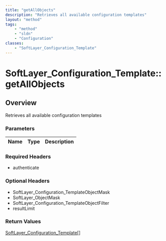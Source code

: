```yaml
---
title: "getAllObjects"
description: "Retrieves all available configuration templates"
layout: "method"
tags:
    - "method"
    - "sldn"
    - "Configuration"
classes:
    - "SoftLayer_Configuration_Template"
---
```

# SoftLayer_Configuration_Template::getAllObjects
## Overview 
Retrieves all available configuration templates 

### Parameters 
|Name | Type | Description |
| --- | --- | --- |


### Required Headers
* authenticate

### Optional Headers
* SoftLayer_Configuration_TemplateObjectMask
* SoftLayer_ObjectMask
* SoftLayer_Configuration_TemplateObjectFilter
* resultLimit

### Return Values
<a href='/reference/datatypes/SoftLayer_Configuration_Template'>SoftLayer_Configuration_Template[] </a>


